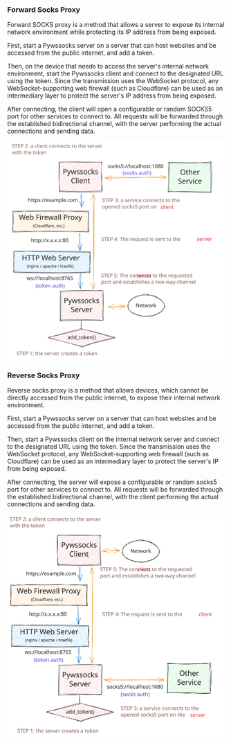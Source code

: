 ### Forward Socks Proxy

Forward SOCKS proxy is a method that allows a server to expose its internal network environment while protecting its IP address from being exposed.

First, start a Pywssocks server on a server that can host websites and be accessed from the public internet, and add a token.

Then, on the device that needs to access the server's internal network environment, start the Pywssocks client and connect to the designated URL using the token. Since the transmission uses the WebSocket protocol, any WebSocket-supporting web firewall (such as Cloudflare) can be used as an intermediary layer to protect the server's IP address from being exposed.

After connecting, the client will open a configurable or random SOCKS5 port for other services to connect to. All requests will be forwarded through the established bidirectional channel, with the server performing the actual connections and sending data.

![Forward Socks Proxy Diagram](https://github.com/linksocks/pywssocks/raw/main/images/forward_proxy_diagram.svg)

### Reverse Socks Proxy

Reverse socks proxy is a method that allows devices, which cannot be directly accessed from the public internet, to expose their internal network environment.

First, start a Pywssocks server on a server that can host websites and be accessed from the public internet, and add a token.

Then, start a Pywssocks client on the internal network server and connect to the designated URL using the token. Since the transmission uses the WebSocket protocol, any WebSocket-supporting web firewall (such as Cloudflare) can be used as an intermediary layer to protect the server's IP from being exposed.

After connecting, the server will expose a configurable or random socks5 port for other services to connect to. All requests will be forwarded through the established bidirectional channel, with the client performing the actual connections and sending data.

![Reverse Socks Proxy Diagram](https://github.com/linksocks/pywssocks/raw/main/images/reverse_proxy_diagram.svg)